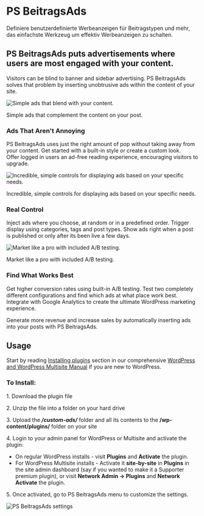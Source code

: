 # PS BeitragsAds

Definiere benutzerdefinierte Werbeanzeigen für Beitragstypen und mehr, das einfachste Werkzeug um effektiv Werbeanzeigen zu schalten.

## PS BeitragsAds puts advertisements where users are most engaged with your content.

Visitors can be blind to banner and sidebar advertising. PS BeitragsAds solves that problem by inserting unobtrusive ads within the content of your site.  

![Simple ads that blend with your content.](http://premium.wpmudev.org/wp-content/uploads/2011/08/inpostad-700x447.jpg)

 Simple ads that complement the content on your post.

### Ads That Aren't Annoying

PS BeitragsAds uses just the right amount of pop without taking away from your content. Get started with a built-in style or create a custom look. Offer logged in users an ad-free reading experience, encouraging visitors to upgrade.   

![Incredible, simple controls for displaying ads based on your specific needs. ](http://premium.wpmudev.org/wp-content/uploads/2011/08/display-settings-735x470-700x447.jpg)

 Incredible, simple controls for displaying ads based on your specific needs.

### Real Control

Inject ads where you choose, at random or in a predefined order. Trigger display using categories, tags and post types. Show ads right when a post is published or only after its been live a few days.   

![Market like a pro with included A/B testing.](http://premium.wpmudev.org/wp-content/uploads/2011/08/A-B-testing-735x470.jpg)

 Market like a pro with included A/B testing.

### Find What Works Best

Get higher conversion rates using built-in A/B testing. Test two completely different configurations and find which ads at what place work best. Integrate with Google Analytics to create the ultimate WordPress marketing experience.  

Generate more revenue and increase sales by automatically inserting ads into your posts with PS BeitragsAds.

## Usage

Start by reading [Installing plugins](https://premium.wpmudev.org/wpmu-manual/installing-regular-plugins-on-wpmu/) section in our comprehensive [WordPress and WordPress Multisite Manual](https://premium.wpmudev.org/wpmu-manual/) if you are new to WordPress.

### **To Install:**

1\. Download the plugin file 

2\. Unzip the file into a folder on your hard drive 

3\. Upload the **_/custom-ads/_** folder and all its contents to the **/wp-content/plugins/** folder on your site 

4\. Login to your admin panel for WordPress or Multisite and activate the plugin:

*   On regular WordPress installs - visit **Plugins** and **Activate** the plugin.
*   For WordPress Multisite installs - Activate it **site-by-site** in **Plugins** in the site admin dashboard (say if you wanted to make it a Supporter premium plugin), or visit **Network Admin -> Plugins** and **Network Activate** the plugin.

5\. Once activated, go to PS BeitragsAds menu to customize the settings.

![PS BeitragsAds settings](https://premium.wpmudev.org/wp-content/uploads/2011/08/inpost-add-new.png)